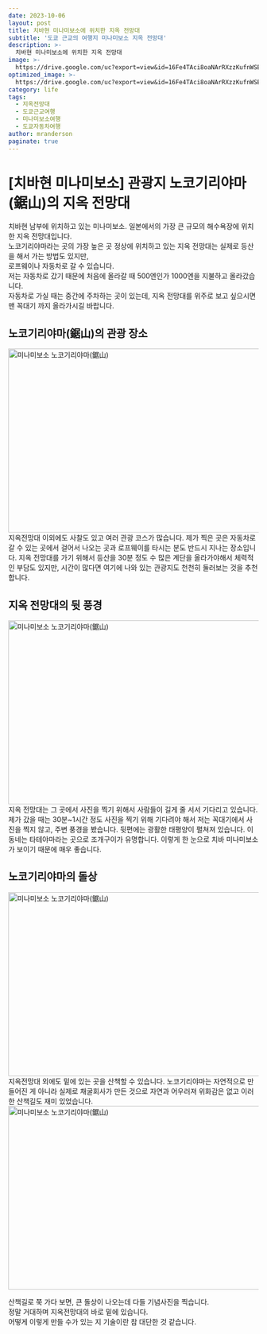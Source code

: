 ```yaml
---
date: 2023-10-06
layout: post
title: 치바현 미나미보소에 위치한 지옥 전망대
subtitle: '도쿄 근교의 여행지 미나미보소 지옥 전망대'
description: >-
  치바현 미나미보소에 위치한 지옥 전망대
image: >-
  https://drive.google.com/uc?export=view&id=16Fe4TAci8oaNArRXzzKufnWSEapweqMO
optimized_image: >-
  https://drive.google.com/uc?export=view&id=16Fe4TAci8oaNArRXzzKufnWSEapweqMO
category: life
tags:
  - 지옥전망대
  - 도쿄근교여행
  - 미나미보소여행
  - 도쿄자동차여행
author: mranderson
paginate: true
---
```

# [치바현 미나미보소] 관광지 노코기리야마(鋸山)의 지옥 전망대
치바현 남부에 위치하고 있는 미나미보소. 일본에서의 가장 큰 규모의 해수욕장에 위치한 지옥 전망대입니다.  
노코기리야마라는 곳의 가장 높은 곳 정상에 위치하고 있는 지옥 전망대는 실제로 등산을 해서 가는 방법도 있지만,  
로프웨이나 자동차로 갈 수 있습니다.  
저는 자동차로 갔기 때문에 처음에 올라갈 때 500엔인가 1000엔을 지불하고 올라갔습니다.  
자동차로 가실 때는 중간에 주차하는 곳이 있는데, 지옥 전망대를 위주로 보고 싶으시면 맨 꼭대기 까지 올라가시길 바랍니다.  

## 노코기리야마(鋸山)의 관광 장소
<img src="https://drive.google.com/uc?export=view&id=1S_2DT4Vb3YEV9h7vHK0VvkRIWvEjiMmS"  width="700" height="370" alt="미나미보소 노코기리야마(鋸山)">
지옥전망대 이외에도 사찰도 있고 여러 관광 코스가 많습니다.  
제가 찍은 곳은 자동차로 갈 수 있는 곳에서 걸어서 나오는 곳과 로프웨이를 타시는 분도 반드시 지나는 장소입니다.  
지옥 전망대를 가기 위해서 등산을 30분 정도 수 많은 계단을 올라가야해서 체력적인 부담도 있지만,  
시간이 많다면 여기에 나와 있는 관광지도 천천히 둘러보는 것을 추천합니다.  

## 지옥 전망대의 뒷 풍경 
<img src="https://drive.google.com/uc?export=view&id=1Bx644UOWL9fDrzOVLQ4yp-7mQlAdpA79"  width="700" height="370" alt="미나미보소 노코기리야마(鋸山)">
지옥 전망대는 그 곳에서 사진을 찍기 위해서 사람들이 길게 줄 서서 기다리고 있습니다.  
제가 갔을 때는 30분~1시간 정도 사진을 찍기 위해 기다려야 해서 저는 꼭대기에서 사진을 찍지 않고,  
주변 풍경을 봤습니다.  
뒷편에는 광활한 태평양이 펼쳐져 있습니다. 이 동네는 타테야마라는 곳으로 조개구이가 유명합니다.  
이렇게 한 눈으로 치바 미나미보소가 보이기 때문에 매우 좋습니다.  

## 노코기리야마의 돌상
<img src="https://drive.google.com/uc?export=view&id=1cSXutNb10GAYJayck2IvZeoykbQLbU6Z"  width="700" height="370" alt="미나미보소 노코기리야마(鋸山)">
지옥전망대 외에도 밑에 있는 곳을 산책할 수 있습니다.  
노코기리야마는 자연적으로 만들어진 게 아니라 실제로 채굴회사가 만든 것으로  
자연과 어우러져 위화감은 없고 이러한 산책길도 재미 있었습니다.  

<img src="https://drive.google.com/uc?export=view&id=1z6fwcsZ5yOp6D_1uddonVUmc38llc9ac"  width="700" height="370" alt="미나미보소 노코기리야마(鋸山)">

산책길로 쭉 가다 보면, 큰 돌상이 나오는데 다들 기념사진을 찍습니다.  
정말 거대하며 지옥전망대의 바로 밑에 있습니다.  
어떻게 이렇게 만들 수가 있는 지 기술이란 참 대단한 것 같습니다.  